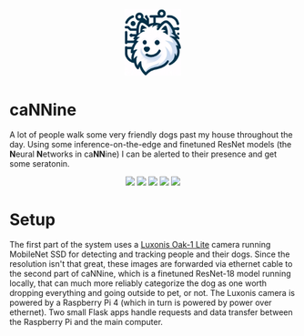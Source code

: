 <p align="center">
  <img src="docs/cannine.png" alt="Project Logo" width="100"/>
</p>

# caNNine
A lot of people walk some very friendly dogs past my house throughout the day. Using some inference-on-the-edge and finetuned ResNet models (the **N**eural **N**etworks in ca**NN**ine) I can be alerted to their presence and get some seratonin. 

<div align="center">
<img width="55" src="https://raw.githubusercontent.com/gilbarbara/logos/master/logos/python.svg"/>
<img width="55" src="https://raw.githubusercontent.com/gilbarbara/logos/master/logos/pytorch-icon.svg"/>
<img width="100" src="https://upload.wikimedia.org/wikipedia/commons/4/45/OpenVINO_logo.svg"/>
<img width="55" src="https://raw.githubusercontent.com/gilbarbara/logos/master/logos/flask.svg"/>
<img width="55" src="https://raw.githubusercontent.com/gilbarbara/logos/master/logos/raspberry-pi.svg"/>
</div>

# Setup
The first part of the system uses a [Luxonis Oak-1 Lite](https://shop.luxonis.com/collections/oak-cameras-1/products/oak-1-lite?variant=42583148069087) camera running MobileNet SSD for detecting and tracking people and their dogs. Since the resolution isn't that great, these images are forwarded via ethernet cable to the second part of caNNine, which is a finetuned ResNet-18 model running locally, that can much more reliably categorize the dog as one worth dropping everything and going outside to pet, or not. The Luxonis camera is powered by a Raspberry Pi 4 (which in turn is powered by power over ethernet). Two small Flask apps handle requests and data transfer between the Raspberry Pi and the main computer.